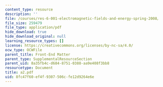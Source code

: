 ```yaml
---
content_type: resource
description: ''
file: /courses/res-6-001-electromagnetic-fields-and-energy-spring-2008/8fc47f60ef4f9307506cfe12d9264e6e_a2.pdf
file_size: 259479
file_type: application/pdf
hide_download: true
hide_download_original: null
learning_resource_types: []
license: https://creativecommons.org/licenses/by-nc-sa/4.0/
ocw_type: OCWFile
parent_title: Front-End Matter
parent_type: SupplementalResourceSection
parent_uid: 8a35fb4c-d684-8751-0388-aa9e408f3bb8
resourcetype: Document
title: a2.pdf
uid: 8fc47f60-ef4f-9307-506c-fe12d9264e6e
---
```

